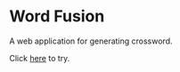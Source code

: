 # Word Fusion
A web application for generating crossword.

Click [here](https://pete2199.pythonanywhere.com/bot/) to try.
